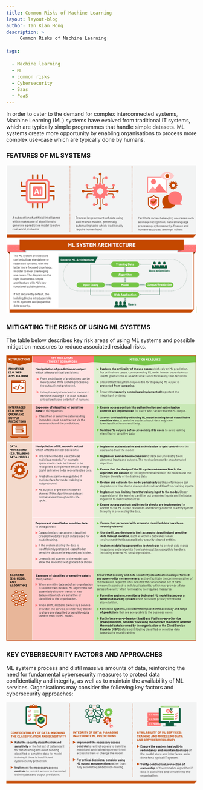 ```yaml
---
title: Common Risks of Machine Learning
layout: layout-blog
author: Tan Kian Hong 
description: >
     Common Risks of Machine Learning

tags:

  - Machine learning
  - ML
  - common risks
  - Cybersecurity
  - Saas
  - PaaS
---
```


In order to cater to the demand for complex interconnected systems, Machine Learning (ML) systems have evolved from traditional IT systems, which are typically simple programmes that handle simple datasets. ML systems create more opportunity by enabling organisations to process more complex use-case which are typically done by humans.

### FEATURES OF ML SYSTEMS

![ML_intro](/assets/img/ML-features.png)
![ML_intro](/assets/img/ML-systemarchitecture.png)

### MITIGATING THE RISKS OF USING ML SYSTEMS

The table below describes key risk areas of using ML systems and possible mitigation measures to reduce associated residual risks.

![ML_intro](/assets/img/ML-mitigaterisk.png)

### KEY CYBERSECURITY FACTORS AND APPROACHES

ML systems process and distil massive amounts of data, reinforcing the need for fundamental cybersecurity measures to protect data confidentiality and integrity, as well as to maintain the availability of ML services. Organisations may consider the following key factors and cybersecurity approaches:

![ML_intro](/assets/img/ML-keyapproaches.png)

